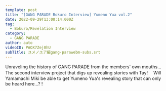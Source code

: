 ```yaml
---
template: post
title: "[GANG PARADE Bokuro Interview] Yumeno Yua vol.2"
date: 2022-09-29T13:00:14.000Z
tag:
  - Bokuro/Revelation Interview
category:
  - GANG PARADE
author: auto
videoID: PAOX7Zej0hU
subTitle: ユメノユア編gang-parawebm-subs.srt
---
```

Unraveling the history of GANG PARADE from the members' own mouths... The second interview project that digs up revealing stories with Tay!　
Will Yamamachi Miki be able to get Yumeno Yua's revealing story that can only be heard here...? !